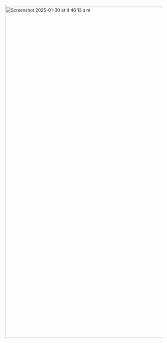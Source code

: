 .
<img width="1062" alt="Screenshot 2025-01-30 at 4 46 13 p m" src="https://github.com/user-attachments/assets/6fc7847a-715a-4dde-b003-866fca32f9a2" />
